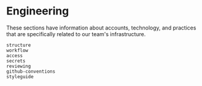 # Engineering

These sections have information about accounts, technology, and practices that are specifically related to our team's infrastructure.

```{toctree}
structure
workflow
access
secrets
reviewing
github-conventions
styleguide
```
